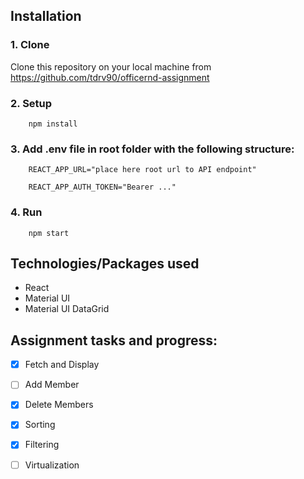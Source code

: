 ## Installation
### 1. Clone
Clone this repository on your local machine from https://github.com/tdrv90/officernd-assignment

### 2. Setup

```
    npm install
```

### 3. Add .env file in root folder with the following structure:
```
    REACT_APP_URL="place here root url to API endpoint"

    REACT_APP_AUTH_TOKEN="Bearer ..."
```

### 4. Run
```
    npm start
```

## Technologies/Packages used
- React
- Material UI
- Material UI DataGrid

## Assignment tasks and progress:
- [x] Fetch and Display
- [ ] Add Member
- [x] Delete Members
- [x] Sorting
- [x] Filtering
- [ ] Virtualization

